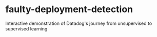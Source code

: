 # faulty-deployment-detection
Interactive demonstration of Datadog's journey from unsupervised to supervised learning
